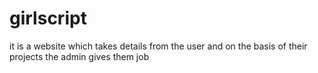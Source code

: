 # girlscript
it is a website which takes details from the user and on the basis of their projects the admin gives them job 
